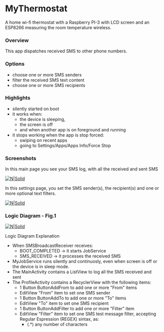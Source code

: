 # MyThermostat
A home wi-fi thermostat with a Raspberry PI-3 with LCD screen and an ESP8266  measuring the room temperature wireless.  

### Overview
This app dispatches received SMS to other phone numbers.

### Options
- choose one or more SMS senders
- filter the received SMS text content
- choose one or more SMS recipients

### Highlights
 - silently started on boot
 - it works when:
    - the device is sleeping, 
    - the screen is off 
    - and when another app is on foreground and running
 - it stops working when the app is stop forced:
    - swiping on recent apps 
    - going to Settings/Apps/Apps Info/Force Stop
 
### Screenshots
In this main page you see your SMS log, with all the received and sent SMS

[![N|Solid](https://www.dogsally.com/github/smsdispatchserv_main.jpg)](https://www.dogsally.com/github/smsdispatchserv_main.jpg)

In this settings page, you set the SMS sender(s), the recipient(s) and one or more optional text filters.

[![N|Solid](https://www.dogsally.com/github/smsdispatchserv_profile.jpg)](https://www.dogsally.com/github/smsdispatchserv_profile.jpg)


### Logic Diagram - Fig.1
[![N|Solid](https://www.dogsally.com/github/smsdispatchserv_logic.jpg)](https://www.dogsally.com/github/smsdispatchserv_logic.jpg)

Logic Diagram Explanation
- When SMSBroadcastReceiver receives:
    - BOOT_COMPLETED -> it starts JobService
    - SMS_RECEIVED -> it processes the received SMS
- MyJobService runs silently and continuosly, even when screen is off or the device is in sleep mode. 
- The MainActivity contains a ListView to log all the SMS received and sent
- The ProfileActivity contains a RecyclerView with the following items:
    - 1 Button ButtonAddFrom to add one or more "From" items
    - EditView "From" item to set one SMS sender
    - 1 Button ButtonAddTo to add one or more "To" items
    - EditView "To" item to set one SMS recipient
    - 1 Button ButtonAddFilter  to add one or more "Filter" item 
    - EditView "Filter" item to set one SMS test message filter, accepting Regular Espression (REGEX) sintax, as: 
        - (.*) any number of characters
